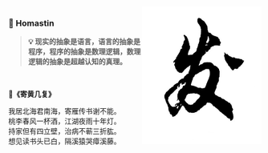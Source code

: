<img align="right" src="https://github.com/Homastin/homastin/blob/master/zen-logo2.jpeg" alt="发" width="238px" height="275px" />

### 🦊 Homastin

> **💡 现实的抽象是语言，语言的抽象是程序，程序的抽象是数理逻辑，数理逻辑的抽象是超越认知的真理。**

<br />

**🚀《寄黄几复》**

我居北海君南海，寄雁传书谢不能。<br />
桃李春风一杯酒，江湖夜雨十年灯。<br />
持家但有四立壁，治病不蕲三折肱。<br />
想见读书头已白，隔溪猿哭瘴溪藤。
